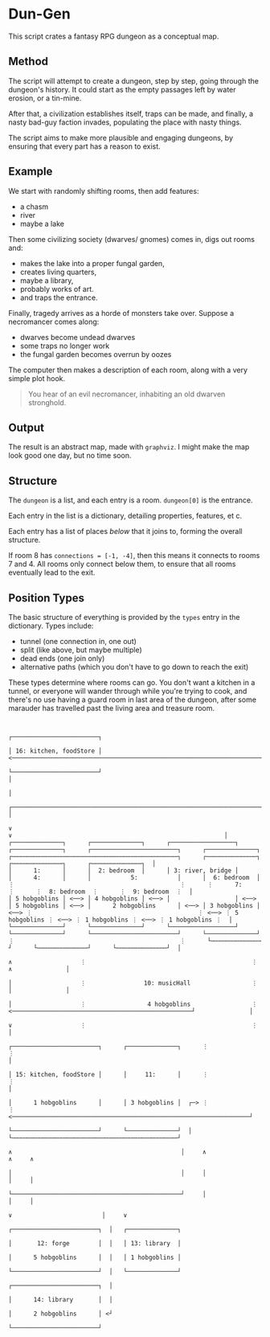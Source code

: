 # Dun-Gen

This script crates a fantasy RPG dungeon as a conceptual map.

## Method

The script will attempt to create a dungeon, step by step, going through the dungeon's history.
It could start as the empty passages left by water erosion, or a tin-mine.

After that, a civilization establishes itself, traps can be made, and finally, a nasty bad-guy faction invades, populating the place with nasty things.

The script aims to make more plausible and engaging dungeons, by ensuring that every part has a reason to exist.

## Example

We start with randomly shifting rooms, then add features:

- a chasm
- river
- maybe a lake

Then some civilizing society (dwarves/ gnomes) comes in, digs out rooms and:

- makes the lake into a proper fungal garden,
- creates living quarters,
- maybe a library,
- probably works of art.
- and traps the entrance.

Finally, tragedy arrives as a horde of monsters take over.
Suppose a necromancer comes along:

- dwarves become undead dwarves
- some traps no longer work
- the fungal garden becomes overrun by oozes

The computer then makes a description of each room, along with a very simple plot hook.

> You hear of an evil necromancer, inhabiting an old dwarven stronghold.

## Output

The result is an abstract map, made with `graphviz`.
I might make the map look good one day, but no time soon.

## Structure

The `dungeon` is a list, and each entry is a room.
`dungeon[0]` is the entrance.

Each entry in the list is a dictionary, detailing properties, features, et c.

Each entry has a list of places *below* that it joins to, forming the overall structure.

If room 8 has `connections = [-1, -4]`, then this means it connects to rooms 7 and 4.
All rooms only connect below them, to ensure that all rooms eventually lead to the exit.

## Position Types

The basic structure of everything is provided by the `types` entry in the dictionary.
Types include:

- tunnel (one connection in, one out)
- split (like above, but maybe multiple)
- dead ends (one join only)
- alternative paths (which you don't have to go down to reach the exit)

These types determine where rooms can go.
You don't want a kitchen in a tunnel, or everyone will wander through while you're trying to cook, and there's no use having a guard room in last area of the dungeon, after some marauder has travelled past the living area and treasure room.

```

                                                                                                                                                  ┌────────────────────────┐
                                                                                                                                                  │ 16: kitchen, foodStore │ <────────────────────────────────────────────────────────────────────────────────────────┐
                                                                                                                                                  └────────────────────────┘                                                                                          │
                                                                                                                                                                                                                                                                      │
                                                                                                                              ┌───────────────────────────────────────────────────────────────────────────┐                                                           │
                                                                                                                              ∨                                                                           ∨                                                           │
┌──────────────┐      ┌──────────────┐      ┌──────────────────┐      ┌──────────────┐      ┌────────────────────────┐      ┌──────────────┐      ┌⋯⋯⋯⋯⋯⋯⋯⋯⋯⋯⋯⋯⋯⋯⋯⋯⋯⋯⋯⋯⋯⋯⋯⋯⋯⋯⋯⋯⋯⋯⋯⋯⋯⋯⋯⋯⋯⋯⋯⋯⋯⋯⋯⋯⋯⋯┐      ┌⋯⋯⋯⋯⋯⋯⋯⋯⋯⋯⋯⋯⋯⋯┐      ┌⋯⋯⋯⋯⋯⋯⋯⋯⋯⋯⋯⋯⋯⋯┐      ┌⋯⋯⋯⋯⋯⋯⋯⋯⋯⋯⋯⋯⋯⋯┐  │
│      1:      │      │  2: bedroom  │      │ 3: river, bridge │      │      4:      │      │           5:           │      │  6: bedroom  │      ⋮                                              ⋮      ⋮      7:      ⋮      ⋮  8: bedroom  ⋮      ⋮  9: bedroom  ⋮  │
│ 5 hobgoblins │ <──> │ 4 hobgoblins │ <──> │                  │ <──> │ 5 hobgoblins │ <──> │      2 hobgoblins      │ <──> │ 3 hobgoblins │ <──> ⋮                                              ⋮ <──> ⋮ 5 hobgoblins ⋮ <──> ⋮ 1 hobgoblins ⋮ <──> ⋮ 1 hobgoblins ⋮  │
└──────────────┘      └──────────────┘      └──────────────────┘      └──────────────┘      └────────────────────────┘      └──────────────┘      ⋮                                              ⋮      └⋯⋯⋯⋯⋯⋯⋯⋯⋯⋯⋯⋯⋯⋯┘      └⋯⋯⋯⋯⋯⋯⋯⋯⋯⋯⋯⋯⋯⋯┘      └⋯⋯⋯⋯⋯⋯⋯⋯⋯⋯⋯⋯⋯⋯┘  │
                                                                                                                              ∧                   ⋮                                              ⋮                                                    ∧               │
                                                                                                                              │                   ⋮                10: musicHall                 ⋮                                                    │               │
                                                                                                                              │                   ⋮                 4 hobgoblins                 ⋮ <──────────────────────────────────────────────────┘               │
                                                                                                                              ∨                   ⋮                                              ⋮                                                                    │
                                                                                            ┌────────────────────────┐      ┌──────────────┐      ⋮                                              ⋮                                                                    │
                                                                                            │ 15: kitchen, foodStore │      │     11:      │      ⋮                                              ⋮                                                                    │
                                                                                            │      1 hobgoblins      │      │ 3 hobgoblins │  ┌─> ⋮                                              ⋮ <──────────────────────────────────────────────────────────────────┘
                                                                                            └────────────────────────┘      └──────────────┘  │   └⋯⋯⋯⋯⋯⋯⋯⋯⋯⋯⋯⋯⋯⋯⋯⋯⋯⋯⋯⋯⋯⋯⋯⋯⋯⋯⋯⋯⋯⋯⋯⋯⋯⋯⋯⋯⋯⋯⋯⋯⋯⋯⋯⋯⋯⋯┘
                                                                                              ∧                                               │     ∧                         ∧     ∧
                                                                                              │                                               │     │                         │     │
                                                                                              └───────────────────────────────────────────────┘     │                         │     │
                                                                                                                                                    ∨                         │     ∨
                                                                                                                                                  ┌────────────────────────┐  │   ┌──────────────┐
                                                                                                                                                  │       12: forge        │  │   │ 13: library  │
                                                                                                                                                  │      5 hobgoblins      │  │   │ 1 hobgoblins │
                                                                                                                                                  └────────────────────────┘  │   └──────────────┘
                                                                                                                                                  ┌────────────────────────┐  │
                                                                                                                                                  │      14: library       │  │
                                                                                                                                                  │      2 hobgoblins      │ <┘
                                                                                                                                                  └────────────────────────┘
```

